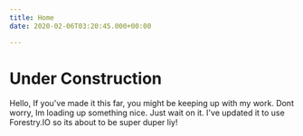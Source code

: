 ```yaml
---
title: Home
date: 2020-02-06T03:20:45.000+00:00

---
```

# Under Construction

Hello, If you've made it this far, you might be keeping up with my work.  Dont worry, Im loading up something nice.  Just wait on it. I've updated it to use Forestry.IO so its about to be super duper liy!